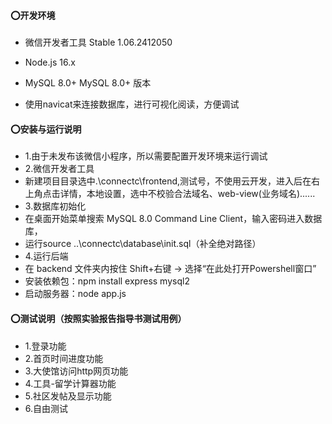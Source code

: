#### :o:开发环境

- 微信开发者工具 Stable 1.06.2412050

- Node.js 16.x

- MySQL 8.0+  MySQL 8.0+ 版本

- 使用navicat来连接数据库，进行可视化阅读，方便调试

#### :o:安装与运行说明

- 1.由于未发布该微信小程序，所以需要配置开发环境来运行调试
- 2.微信开发者工具
- 新建项目目录选中.\connectc\frontend,测试号，不使用云开发，进入后在右上角点击详情，本地设置，选中不校验合法域名、web-view(业务域名)......
- 3.数据库初始化
-  在桌面开始菜单搜索 MySQL 8.0 Command Line Client，输入密码进入数据库，
-  运行source ..\connectc\database\init.sql（补全绝对路径）
- 4.运行后端
- 在 backend 文件夹内按住 Shift+右键 → 选择“在此处打开Powershell窗口”
- 安装依赖包：npm install express mysql2
- 启动服务器：node app.js

#### :o:测试说明（按照实验报告指导书测试用例）

- 1.登录功能
- 2.首页时间进度功能
- 3.大使馆访问http网页功能
- 4.工具-留学计算器功能
- 5.社区发帖及显示功能
- 6.自由测试
